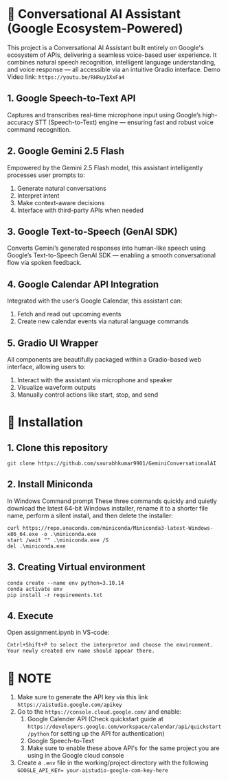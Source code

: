 # 🧠 Conversational AI Assistant (Google Ecosystem-Powered)
This project is a Conversational AI Assistant built entirely on Google's ecosystem of APIs, delivering a seamless voice-based user experience. It combines natural speech recognition, intelligent language understanding, and voice response — all accessible via an intuitive Gradio interface. Demo Video link: ```https://youtu.be/RHRuy1XxFa4```


## 1. Google Speech-to-Text API
Captures and transcribes real-time microphone input using Google’s high-accuracy STT (Speech-to-Text) engine — ensuring fast and robust voice command recognition.

## 2. Google Gemini 2.5 Flash
Empowered by the Gemini 2.5 Flash model, this assistant intelligently processes user prompts to:
1. Generate natural conversations
2. Interpret intent
3. Make context-aware decisions
4. Interface with third-party APIs when needed

## 3. Google Text-to-Speech (GenAI SDK)
Converts Gemini’s generated responses into human-like speech using Google’s Text-to-Speech GenAI SDK — enabling a smooth conversational flow via spoken feedback.

## 4. Google Calendar API Integration
Integrated with the user’s Google Calendar, this assistant can:
1. Fetch and read out upcoming events
2. Create new calendar events via natural language commands

## 5. Gradio UI Wrapper
All components are beautifully packaged within a Gradio-based web interface, allowing users to:
1. Interact with the assistant via microphone and speaker
2. Visualize waveform outputs
3. Manually control actions like start, stop, and send

# 🚀 Installation

## 1. Clone this repository
```git clone https://github.com/saurabhkumar9901/GeminiConversationalAI```
## 2. Install Miniconda
In Windows Command prompt
These three commands quickly and quietly download the latest 64-bit Windows installer, rename it to a shorter file name, perform a silent install, and then delete the installer:
```
curl https://repo.anaconda.com/miniconda/Miniconda3-latest-Windows-x86_64.exe -o .\miniconda.exe
start /wait "" .\miniconda.exe /S
del .\miniconda.exe
```
## 3. Creating Virtual environment 
```
conda create --name env python=3.10.14
conda activate env
pip install -r requirements.txt
```
## 4. Execute
Open assignment.ipynb in VS-code:
```
Cntrl+Shift+P to select the interpretor and choose the environment. Your newly created env name should appear there.
```
# 📘 NOTE
1. Make sure to generate the API key via this link
   ```https://aistudio.google.com/apikey```
2. Go to the ```https://console.cloud.google.com/``` and enable:
   1. Google Calender API (Check quickstart guide at ```https://developers.google.com/workspace/calendar/api/quickstart/python``` for setting up the API for authentication)
   2. Google Speech-to-Text
   3. Make sure to enable these above API's for the same project you are using in the Google cloud console
3. Create a ```.env``` file in the working/project directory with the following ```GOOGLE_API_KEY= your-aistudio-google-com-key-here```
  

